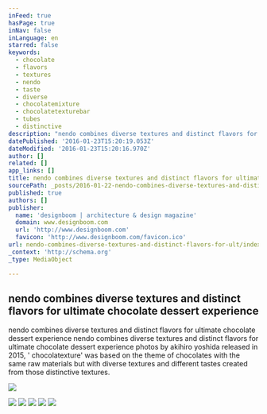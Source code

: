 ```yaml
---
inFeed: true
hasPage: true
inNav: false
inLanguage: en
starred: false
keywords:
  - chocolate
  - flavors
  - textures
  - nendo
  - taste
  - diverse
  - chocolatemixture
  - chocolatetexturebar
  - tubes
  - distinctive
description: "nendo combines diverse textures and distinct flavors for ultimate chocolate dessert experience nendo combines diverse textures and distinct flavors for ultimate chocolate dessert experience photos by akihiro yoshida released in 2015, ' chocolatexture' was based on the theme of chocolates with the same raw materials but with diverse textures and different tastes created from those distinctive textures."
datePublished: '2016-01-23T15:20:19.053Z'
dateModified: '2016-01-23T15:20:16.970Z'
author: []
related: []
app_links: []
title: nendo combines diverse textures and distinct flavors for ultimate chocolate dessert experience
sourcePath: _posts/2016-01-22-nendo-combines-diverse-textures-and-distinct-flavors-for-ult.md
published: true
authors: []
publisher:
  name: 'designboom | architecture & design magazine'
  domain: www.designboom.com
  url: 'http://www.designboom.com'
  favicon: 'http://www.designboom.com/favicon.ico'
url: nendo-combines-diverse-textures-and-distinct-flavors-for-ult/index.html
_context: 'http://schema.org'
_type: MediaObject

---
```

<article style=""><h1>nendo combines diverse textures and distinct flavors for ultimate chocolate dessert experience</h1><p>nendo combines diverse textures and distinct flavors for ultimate chocolate dessert experience nendo combines diverse textures and distinct flavors for ultimate chocolate dessert experience photos by akihiro yoshida released in 2015, ' chocolatexture' was based on the theme of chocolates with the same raw materials but with diverse textures and different tastes created from those distinctive textures.</p><img src="https://s3-us-west-2.amazonaws.com/the-grid-img/p/dfc8c4680e3949a53bdb887d06d0988781407290.jpg" /></article>

![](https://s3-us-west-2.amazonaws.com/the-grid-img/p/88dabcc06d7e0afb146899d2bdc324ca8dacdee4.jpg)
![](https://s3-us-west-2.amazonaws.com/the-grid-img/p/58c92f5aff4e2ffce3fb8904b2ae1eb6c5b9210f.jpg)
![](https://s3-us-west-2.amazonaws.com/the-grid-img/p/a0af27c4477b51aa54c03e9bc9e8aa24d061a25e.jpg)
![](https://s3-us-west-2.amazonaws.com/the-grid-img/p/62d9ff3d002ed2471b55678217cbe15421ea12e8.jpg)
![](https://s3-us-west-2.amazonaws.com/the-grid-img/p/37a8347068878e4784b63690be68f027bf9d7366.jpg)